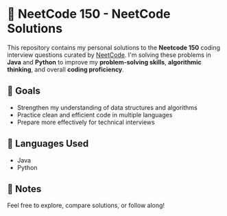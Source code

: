 # 🧠 NeetCode 150 - NeetCode Solutions

This repository contains my personal solutions to the **Neetcode 150** coding interview questions curated by [NeetCode](https://neetcode.io/). I'm solving these problems in **Java** and **Python** to improve my **problem-solving skills**, **algorithmic thinking**, and overall **coding proficiency**.

## 🚀 Goals
- Strengthen my understanding of data structures and algorithms  
- Practice clean and efficient code in multiple languages  
- Prepare more effectively for technical interviews

## 📁 Languages Used
- Java
- Python

## 📌 Notes
Feel free to explore, compare solutions, or follow along!
